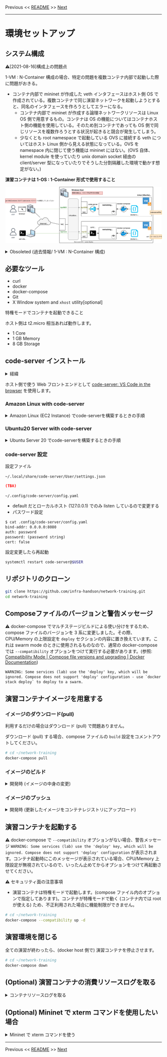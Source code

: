 <!-- HEADER -->
Previous << [README](/README.md) >> [Next](../common/make_exercise.md)

---
<!-- /HEADER -->

# 環境セットアップ

## システム構成

:warning:[2021-08-16]構成上の問題点

1-VM : N-Container 構成の場合、特定の問題を複数コンテナ内部で起動した際に問題がおきる。

* コンテナ内部で mininet が作成した veth インタフェースはホスト側 OS で作成されている。複数コンテナで同じ演習ネットワークを起動しようとすると、同名のインタフェースを作ろうとしてエラーになる。
  * コンテナ内部で mininet が作成する論理ネットワークリソースは Linux OS 側で用意するもの。コンテナは OS の機能についてはコンテナホスト側の機能を使用している。そのため別コンテナであっても OS 側で同じリソースを複数作ろうとする状況が起きると競合が発生してしまう。
  * 少なくとも root namespace で起動している OVS に接続する veth についてはホスト Linux 側から見える状態になっている。OVS を namespace 内に閉じて使う機能は mininet にはない。(OVS 自体、kernel module を使っていたり unix domain socket 経由の client/server 型になっていたりでそうした分割隔離した環境で動かす想定がない。)

**演習コンテナは 1-OS : 1-Container 形式で使用すること**

![structure](structure.drawio.svg)

<details>

<summary>Obsoleted (過去情報/ 1-VM : N-Container 構成)</summary>

下の図のような構成で、複数人が使える演習環境を想定。

- 図では VirtualBox 構成を仮定
  - 少人数ハンズオンで使用する際、PC で OS を入れ替えが難しい場合を想定する
- VirtualBox 利用時のオプション
  - NAT 接続する際はポートフォワード設定が必要
  - bridge 接続してよいのであれば (NAT 接続が不要であれば) ポートフォワード設定は不要なはず

![obsoleted structure](structure_obsoleted.drawio.svg)

</details>

## 必要なツール

* curl
* docker
* docker-compose
* Git
* X Window system and `xhost` utility[optional]

特権モードでコンテナを起動できること

ホスト側は t2.micro 相当あれば動作します。

* 1 Core
* 1 GB Memory
* 8 GB Storage

## code-server インストール

<details>
<summary>経緯</summary>

もともと、1-OS : N-Container 構成の想定だったため、コンテナ内にフロントエンド (Gotty) を同梱していましたが、この構成はうまく動かないことがわかりました。そのため 1-OS : 1-Container 構成とします。この構成ではフロントエンドを OS (Docker ホスト) 側に入れる構成が選択肢に入ってきます。
</details>

ホスト側で使う Web フロントエンドとして [code-server: VS Code in the browser](https://github.com/cdr/code-server) を使用します。

### Amazon Linux with code-server

<details>

<summary>Amazon Linux (EC2 Instance) でcode-serverを構築するときの手順</summary>

```sh
## rootで実行すること（code-serverをroot以外のユーザで動かすのが上手くいっていないため）

# git, docker, treeインストール
yum install -y git
yum install -y docker

# docker-composeインストールとコマンド補完設定
curl -L https://github.com/docker/compose/releases/download/1.29.2/docker-compose-`uname -s`-`uname -m` -o /usr/local/bin/docker-compose
chmod +x /usr/local/bin/docker-compose
curl -L https://raw.githubusercontent.com/docker/compose/$(docker-compose version --short)/contrib/completion/bash/docker-compose > /etc/bash_completion.d/docker-compose

# docker起動と自動起動設定
systemctl start docker
systemctl enable docker

# 環境変数の定義
echo "export PS1=\"\[\e[1;36m\][\u@\h \w]\$\[\e[m\] \"" > /etc/profile.d/init-env.sh
echo "export TZ=Asia/Tokyo" >> /etc/profile.d/init-env.sh

# code-server
## インストールと自動起動設定
curl -fsSL https://code-server.dev/install.sh | sh
systemctl start code-server@$USER
systemctl enable code-server@$USER
## アドオンのインストール
code-server --install-extension MS-CEINTL.vscode-language-pack-ja
code-server --install-extension oderwat.indent-rainbow
code-server --install-extension PKief.material-icon-theme

# ユーザ設定
mkdir -p ~/.local/share/code-server/User/
```

</details>

### Ubuntu20 Server with code-server

<details>

<summary>Ubuntu Server 20 でcode-serverを構築するときの手順</summary>

```sh
# update
sudo apt update
sudo apt upgrade
# clean cache
sudo apt clean

# install docker/docker-compose
sudo apt install docker.io docker-compose
# ユーザに対して docker group つける
# つけないと受講者が docker exec するときに sudo が必要になる
sudo usermod -a -G docker $USER

# 環境設定
sudo timedatectl set-timezone Asia/Tokyo

# code-server
## インストールと自動起動設定
curl -fsSL https://code-server.dev/install.sh | sh
sudo systemctl start code-server@$USER
sudo systemctl enable code-server@$USER
## アドオンのインストール
code-server --install-extension MS-CEINTL.vscode-language-pack-ja
code-server --install-extension oderwat.indent-rainbow
code-server --install-extension PKief.material-icon-theme

## ユーザ設定
mkdir -p ~/.local/share/code-server/User/
```

</details>

### code-server 設定

設定ファイル

`~/.local/share/code-server/User/settings.json`

```json
(TBA)
```

`~/.config/code-server/config.yaml`

* default だとローカルホスト (127.0.0.1) でのみ listen しているので変更する
* パスワード設定

```text
$ cat .config/code-server/config.yaml
bind-addr: 0.0.0.0:8080
auth: password
password: (password string)
cert: false
```

設定変更したら再起動

```sh
systemctl restart code-server@$USER
```

## リポジトリのクローン

```sh
git clone https://github.com/infra-handson/network-training.git
cd network-training
```

## Composeファイルのバージョンと警告メッセージ

:warning: docker-compose でマルチステージビルドによる使い分けをするため、compose ファイルのバージョンを 3 系に変更しました。その際、CPU/Memory の上限設定を `deploy` セクションの内容に置き換えています。これは swarm mode のときに使用されるものなので、通常の docker-compose では `--compatibility` オプションをつけて実行する必要があります。(参照: [Compatibility Mode | Compose file versions and upgrading | Docker Documentation](https://docs.docker.com/compose/compose-file/compose-versioning/#compatibility-mode))

```text
WARNING: Some services (lab) use the 'deploy' key, which will be ignored. Compose does not support 'deploy' configuration - use `docker stack deploy` to deploy to a swarm.
```

## 演習コンテナイメージを用意する

### イメージのダウンロード(pull)

利用するだけの場合はダウンロード (pull) で問題ありません。

ダウンロード (pull) する場合、compose ファイルの `build` 設定をコメントアウトしてください。

```sh
# cd ~/network-training
docker-compose pull
```

### イメージのビルド

<details>

<summary>開発時 (イメージの中身の変更)</summary>

ビルドする前に compose ファイルの `build` 設定のコメントを外してください。

```sh
# cd ~/network-training
docker-compose build
```

ビルドが終わると、ベースになる mininet コンテナイメージと、ビルドされたものとで、3 つの image があるはずです。

* orzohmygodorz/mininet (base)
* ghcr.io/infra-handson/network-training (built)

</details>

### イメージのプッシュ

<details>

<summary>開発時 (更新したイメージをコンテナレジストリにアップロード)</summary>

- ref: - [個人アクセストークンを使用する - GitHub Docs](https://docs.github.com/ja/authentication/keeping-your-account-and-data-secure/creating-a-personal-access-token)
- ref: [Working with the Container registry - GitHub Docs](https://docs.github.com/ja/packages/working-with-a-github-packages-registry/working-with-the-container-registry)
- ref: [GitHub Container Registry(ghcr.io)にDockerイメージをpushする手順 - Qiita](https://qiita.com/zembutsu/items/1effae6c39ceae3c3d0a)

```sh
cat ghcr-pat.txt | docker login ghcr.io -u <username> --password-stdin

docker push ghcr.io/infra-handson/network-training:latest
```

<details>

<summary>Obsoleted (for Gitlab)</summary>

:warning: 二要素認証 (2FA) 有効にしている場合は `read_registry`+`write_registry` 権限をもつアクセストークンでログインが必要。

- ref: [Gitlabの2段階認証下でコンテナレジストリにPushする方法 | codit](https://www.codit.work/notes/p8deveys7r07s5nmwfa8/)
- ref: [Docker Registry Login with 2FA - How to Use GitLab - GitLab Forum](https://forum.gitlab.com/t/docker-registry-login-with-2fa/6719)

```sh
docker login registry.gitlab.com
# docker login registry.gitlab.com -u ユーザー名 -p アクセストークン

docker push registry.gitlab.com/corestate55/network_practice:latest
```

</details>

</details>

## 演習コンテナを起動する

:warning: docker-compose で `--compatibility` オプションがない場合、警告メッセージ `WARNING: Some services (lab) use the 'deploy' key, which will be ignored. Compose does not support 'deploy' configuration` が表示されます。コンテナ起動時にこのメッセージが表示されている場合、CPU/Memory 上限設定が無視されているので、いったん止めてからオプションをつけて再起動させてください。

:warning: セキュリティ面の注意事項

* 演習コンテナは特権モードで起動します。(compose ファイル内のオプションで指定してあります)。コンテナが特権モードで動く (コンテナ内では root が使える) ため、不正利用された場合に機能制限ができません。

```sh
# cd ~/network-training
docker-compose --compatibility up -d
```

## 演習環境を閉じる

全ての演習が終わったら、(docker host 側で) 演習コンテナを停止させます。

```sh
# cd ~/network-training
docker-compose down
```

## (Optional) 演習コンテナの消費リソースログを取る

<details>

<summary>コンテナリソースログを取る</summary>

[rec_docker_stats.sh](/rec_docker_stats.sh) を実行すると、日付ベースの適当なログファイルを作って docker stats の結果を CSV で保存します。

```sh
# cd ~/network-training
./rec_docker_stats.sh
```

</details>

## (Optional) Mininet で xterm コマンドを使用したい場合

<details>

<summary>Mininet で xterm コマンドを使う</summary>

Linux VM (docker ホスト) に X window system がある場合、Mininet 内部から `xterm` コマンドを使って、仮想ノード上の端末を開くことができます。

ローカルで xterm を使う場合は compose ファイル内の `DISPLAY` 環境変数のコメントを外してください。

X アプリケーションの接続を許可するため (docker ホスト側で) `xhost` コマンドを実行します。

```sh
xhost +
```

`xterm` のフォントが小さい場合、以下のフォント設定を `~/.Xresources` に追記または編集します。

```text
xterm*faceName: Monospace
xterm*faceSize: 14
```

編集してから、`xrdb` コマンドを実行します。

```sh
xrdb -merge ~/.Xresources
```

</details>

<!-- FOOTER -->

---

Previous << [README](/README.md) >> [Next](../common/make_exercise.md)
<!-- /FOOTER -->
